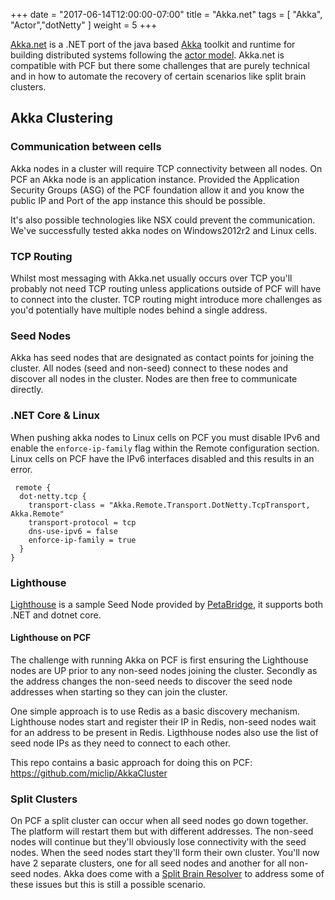+++
date = "2017-06-14T12:00:00-07:00"
title = "Akka.net"
tags = [ "Akka", "Actor","dotNetty" ]
weight = 5
+++

[Akka.net](http://getakka.net) is a .NET port of the java based [Akka](https://akka.io/) toolkit and runtime for building distributed systems following the [actor model](https://en.wikipedia.org/wiki/Actor_model). Akka.net is compatible with PCF but there some challenges that are purely technical and in how to automate the recovery of certain scenarios like split brain clusters.

## Akka Clustering

### Communication between cells

Akka nodes in a cluster will require TCP connectivity between all nodes. On PCF an Akka node is an application instance. Provided the Application Security Groups (ASG) of the PCF foundation allow it and you know the public IP and Port of the app instance this should be possible. 

It's also possible technologies like NSX could prevent the communication. We've successfully tested akka nodes on Windows2012r2 and Linux cells.

### TCP Routing

Whilst most messaging with Akka.net usually occurs over TCP you'll probably not need TCP routing unless applications outside of PCF will have to connect into the cluster. TCP routing might introduce more challenges as you'd potentially have multiple nodes behind a single address.

### Seed Nodes

Akka has seed nodes that are designated as contact points for joining the cluster. All nodes (seed and non-seed) connect to these nodes and discover all nodes in the cluster. Nodes are then free to communicate directly.

### .NET Core & Linux

When pushing akka nodes to Linux cells on PCF you must disable IPv6 and enable the `enforce-ip-family` flag within the Remote configuration section. Linux cells on PCF have the IPv6 interfaces disabled and this results in an error.
 
```
 remote {
  dot-netty.tcp {
    transport-class = "Akka.Remote.Transport.DotNetty.TcpTransport, Akka.Remote"
    transport-protocol = tcp
    dns-use-ipv6 = false
    enforce-ip-family = true
  }
}
```

### Lighthouse

[Lighthouse](https://github.com/petabridge/lighthouse) is a sample Seed Node provided by [PetaBridge](https://petabridge.com/), it supports both .NET and dotnet core.

#### Lighthouse on PCF

The challenge with running Akka on PCF is first ensuring the Lighthouse nodes are UP prior to any non-seed nodes joining the cluster. Secondly as the address changes the non-seed needs to discover the seed node addresses when starting so they can join the cluster.

One simple approach is to use Redis as a basic discovery mechanism. Lighthouse nodes start and register their IP in Redis, non-seed nodes wait for an address to be present in Redis. Ligthhouse nodes also use the list of seed node IPs as they need to connect to each other.

This repo contains a basic approach for doing this on PCF: https://github.com/miclip/AkkaCluster

### Split Clusters

On PCF a split cluster can occur when all seed nodes go down together. The platform will restart them but with different addresses. The non-seed nodes will continue but they'll obviously lose connectivity with the seed nodes. When the seed nodes start they'll form their own cluster. You'll now have 2 separate clusters, one for all seed nodes and another for all non-seed nodes. Akka does come with a [Split Brain Resolver](https://getakka.net/articles/clustering/split-brain-resolver.html) to address some of these issues but this is still a possible scenario.
